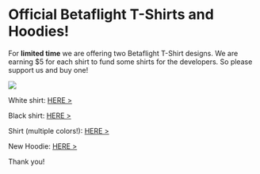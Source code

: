 # Official Betaflight T-Shirts and Hoodies!

For **limited time** we are offering two Betaflight T-Shirt designs. 
We are earning $5 for each shirt to fund some shirts for the developers. So please support us and buy one!

![](http://wd-design.de/bf/shirts_new.jpg)

White shirt: [HERE >](https://teespring.com/de/betaflight-t-shirt#pid=374&cid=100044&sid=front)

Black shirt: [HERE >](https://teespring.com/de/betaflight-t-shirt_copy_1#pid=374&cid=100046&sid=front)

Shirt (multiple colors!): [HERE >](https://teespring.com/de/betaflight-shirt#pid=389&cid=100022&sid=front)

New Hoodie: [HERE >](https://teespring.com/de/betaflight-hoodie#pid=377&cid=100063&sid=front)


Thank you!